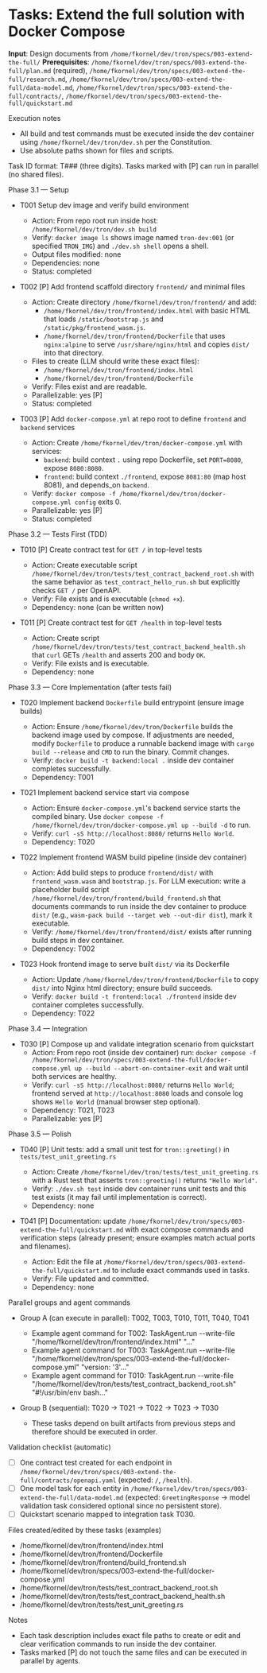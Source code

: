 # Tasks: Extend the full solution with Docker Compose

**Input**: Design documents from `/home/fkornel/dev/tron/specs/003-extend-the-full/`
**Prerequisites**: `/home/fkornel/dev/tron/specs/003-extend-the-full/plan.md` (required), `/home/fkornel/dev/tron/specs/003-extend-the-full/research.md`, `/home/fkornel/dev/tron/specs/003-extend-the-full/data-model.md`, `/home/fkornel/dev/tron/specs/003-extend-the-full/contracts/`, `/home/fkornel/dev/tron/specs/003-extend-the-full/quickstart.md`

Execution notes
- All build and test commands must be executed inside the dev container using `/home/fkornel/dev/tron/dev.sh` per the Constitution.
- Use absolute paths shown for files and scripts.

Task ID format: T### (three digits). Tasks marked with [P] can run in parallel (no shared files).

Phase 3.1 — Setup

- T001 Setup dev image and verify build environment
  - Action: From repo root run inside host: `/home/fkornel/dev/tron/dev.sh build`
  - Verify: `docker image ls` shows image named `tron-dev:001` (or specified `TRON_IMG`) and `./dev.sh shell` opens a shell.
  - Output files modified: none
  - Dependencies: none
  - Status: completed

- T002 [P] Add frontend scaffold directory `frontend/` and minimal files
  - Action: Create directory `/home/fkornel/dev/tron/frontend/` and add:
    - `/home/fkornel/dev/tron/frontend/index.html` with basic HTML that loads `/static/bootstrap.js` and `/static/pkg/frontend_wasm.js`.
    - `/home/fkornel/dev/tron/frontend/Dockerfile` that uses `nginx:alpine` to serve `/usr/share/nginx/html` and copies `dist/` into that directory.
  - Files to create (LLM should write these exact files):
    - `/home/fkornel/dev/tron/frontend/index.html`
    - `/home/fkornel/dev/tron/frontend/Dockerfile`
  - Verify: Files exist and are readable.
  - Parallelizable: yes [P]
  - Status: completed

- T003 [P] Add `docker-compose.yml` at repo root to define `frontend` and `backend` services
  - Action: Create `/home/fkornel/dev/tron/docker-compose.yml` with services:
    - `backend`: build context `.` using repo Dockerfile, set `PORT=8080`, expose `8080:8080`.
    - `frontend`: build context `./frontend`, expose `8081:80` (map host 8081), and depends_on `backend`.
  - Verify: `docker compose -f /home/fkornel/dev/tron/docker-compose.yml config` exits 0.
  - Parallelizable: yes [P]
  - Status: completed

Phase 3.2 — Tests First (TDD)

- T010 [P] Create contract test for `GET /` in top-level tests
  - Action: Create executable script `/home/fkornel/dev/tron/tests/test_contract_backend_root.sh` with the same behavior as `test_contract_hello_run.sh` but explicitly checks `GET /` per OpenAPI.
  - Verify: File exists and is executable (`chmod +x`).
  - Dependency: none (can be written now)

- T011 [P] Create contract test for `GET /health` in top-level tests
  - Action: Create script `/home/fkornel/dev/tron/tests/test_contract_backend_health.sh` that `curl` GETs `/health` and asserts 200 and body `OK`.
  - Verify: File exists and is executable.
  - Dependency: none

Phase 3.3 — Core Implementation (after tests fail)

- T020 Implement backend `Dockerfile` build entrypoint (ensure image builds)
  - Action: Ensure `/home/fkornel/dev/tron/Dockerfile` builds the backend image used by compose. If adjustments are needed, modify `Dockerfile` to produce a runnable backend image with `cargo build --release` and `CMD` to run the binary. Commit changes.
  - Verify: `docker build -t backend:local .` inside dev container completes successfully.
  - Dependency: T001

- T021 Implement backend service start via compose
  - Action: Ensure `docker-compose.yml`'s backend service starts the compiled binary. Use `docker compose -f /home/fkornel/dev/tron/docker-compose.yml up --build -d` to run.
  - Verify: `curl -sS http://localhost:8080/` returns `Hello World`.
  - Dependency: T020

- T022 Implement frontend WASM build pipeline (inside dev container)
  - Action: Add build steps to produce `frontend/dist/` with `frontend_wasm.wasm` and `bootstrap.js`. For LLM execution: write a placeholder build script `/home/fkornel/dev/tron/frontend/build_frontend.sh` that documents commands to run inside the dev container to produce `dist/` (e.g., `wasm-pack build --target web --out-dir dist`), mark it executable.
  - Verify: `/home/fkornel/dev/tron/frontend/dist/` exists after running build steps in dev container.
  - Dependency: T002

- T023 Hook frontend image to serve built `dist/` via its Dockerfile
  - Action: Update `/home/fkornel/dev/tron/frontend/Dockerfile` to copy `dist/` into Nginx html directory; ensure build succeeds.
  - Verify: `docker build -t frontend:local ./frontend` inside dev container completes successfully.
  - Dependency: T022

Phase 3.4 — Integration

- T030 [P] Compose up and validate integration scenario from quickstart
  - Action: From repo root (inside dev container) run: `docker compose -f /home/fkornel/dev/tron/specs/003-extend-the-full/docker-compose.yml up --build --abort-on-container-exit` and wait until both services are healthy.
  - Verify: `curl -sS http://localhost:8080/` returns `Hello World`; frontend served at `http://localhost:8080` loads and console log shows `Hello World` (manual browser step optional).
  - Dependency: T021, T023
  - Parallelizable: yes [P]

Phase 3.5 — Polish

- T040 [P] Unit tests: add a small unit test for `tron::greeting()` in `tests/test_unit_greeting.rs`
  - Action: Create `/home/fkornel/dev/tron/tests/test_unit_greeting.rs` with a Rust test that asserts `tron::greeting()` returns `"Hello World"`.
  - Verify: `./dev.sh test` inside dev container runs unit tests and this test exists (it may fail until implementation is correct).
  - Dependency: none

- T041 [P] Documentation: update `/home/fkornel/dev/tron/specs/003-extend-the-full/quickstart.md` with exact compose commands and verification steps (already present; ensure examples match actual ports and filenames).
  - Action: Edit the file at `/home/fkornel/dev/tron/specs/003-extend-the-full/quickstart.md` to include exact commands used in tasks.
  - Verify: File updated and committed.
  - Dependency: none

Parallel groups and agent commands

- Group A (can execute in parallel): T002, T003, T010, T011, T040, T041
  - Example agent command for T002: TaskAgent.run --write-file "/home/fkornel/dev/tron/frontend/index.html" "<html>..."
  - Example agent command for T003: TaskAgent.run --write-file "/home/fkornel/dev/tron/specs/003-extend-the-full/docker-compose.yml" "version: '3'..."
  - Example agent command for T010: TaskAgent.run --write-file "/home/fkornel/dev/tron/tests/test_contract_backend_root.sh" "#!/usr/bin/env bash..."

- Group B (sequential): T020 -> T021 -> T022 -> T023 -> T030
  - These tasks depend on built artifacts from previous steps and therefore should be executed in order.

Validation checklist (automatic)
- [ ] One contract test created for each endpoint in `/home/fkornel/dev/tron/specs/003-extend-the-full/contracts/openapi.yaml` (expected: `/`, `/health`).
- [ ] One model task for each entity in `/home/fkornel/dev/tron/specs/003-extend-the-full/data-model.md` (expected: `GreetingResponse` → model validation task considered optional since no persistent store).
- [ ] Quickstart scenario mapped to integration task T030.

Files created/edited by these tasks (examples)
- /home/fkornel/dev/tron/frontend/index.html
- /home/fkornel/dev/tron/frontend/Dockerfile
- /home/fkornel/dev/tron/frontend/build_frontend.sh
- /home/fkornel/dev/tron/specs/003-extend-the-full/docker-compose.yml
- /home/fkornel/dev/tron/tests/test_contract_backend_root.sh
- /home/fkornel/dev/tron/tests/test_contract_backend_health.sh
- /home/fkornel/dev/tron/tests/test_unit_greeting.rs

Notes
- Each task description includes exact file paths to create or edit and clear verification commands to run inside the dev container.
- Tasks marked [P] do not touch the same files and can be executed in parallel by agents.

